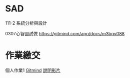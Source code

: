 # SAD
111-2 系統分析與設計

0307心智圖試做
https://gitmind.com/app/docs/m3bqv088

# 作業繳交
個人作業1
[Gitmind](https://gitmind.com/app/docs/m3bqv088)
[說明影片](https://youtu.be/Xibz4VITca0)
